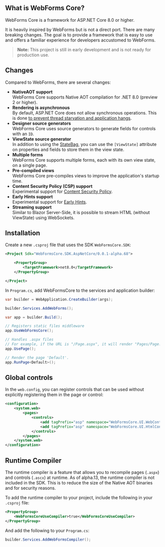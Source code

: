 ## What is WebForms Core?
WebForms Core is a framework for ASP.NET Core 8.0 or higher.

It is heavily inspired by WebForms but is not a direct port. There are many breaking changes. The goal is to provide a framework that is easy to use and offers a familiar experience for developers accustomed to WebForms.

> **Note:** This project is still in early development and is not ready for production use.

## Changes
Compared to WebForms, there are several changes:

- **NativeAOT support**  
  WebForms Core supports Native AOT compilation for .NET 8.0 (preview 2 or higher).
- **Rendering is asynchronous**  
  By default, ASP.NET Core does not allow synchronous operations. This is done [to prevent thread starvation and application hangs](https://makolyte.com/aspnet-invalidoperationexception-synchronous-operations-are-disallowed/).
- **Designer source generators**  
  WebForms Core uses source generators to generate fields for controls with an `ID`.
- **ViewState source generator**  
  In addition to using the [StateBag](https://learn.microsoft.com/en-us/dotnet/api/system.web.ui.statebag), you can use the `[ViewState]` attribute on properties and fields to store them in the view state.  
- **Multiple forms**  
  WebForms Core supports multiple forms, each with its own view state, on a single page.
- **Pre-compiled views**  
  WebForms Core pre-compiles views to improve the application's startup time.
- **Content Security Policy (CSP) support**  
  Experimental support for [Content Security Policy](https://developer.chrome.com/docs/privacy-security/csp).
- **Early Hints support**  
  Experimental support for [Early Hints](https://developer.chrome.com/docs/web-platform/early-hints).
- **Streaming support**  
  Similar to Blazor Server-Side, it is possible to stream HTML (without ViewState) using WebSockets.

## Installation
Create a new `.csproj` file that uses the SDK `WebFormsCore.SDK`:

```xml
<Project Sdk="WebFormsCore.SDK.AspNetCore/0.0.1-alpha.68">

    <PropertyGroup>
        <TargetFramework>net8.0</TargetFramework>
    </PropertyGroup>

</Project>
```

In `Program.cs`, add WebFormsCore to the services and application builder:

```cs
var builder = WebApplication.CreateBuilder(args);

builder.Services.AddWebForms();

var app = builder.Build();

// Registers static files middleware
app.UseWebFormsCore();

// Handles .aspx files
// For example, if the URL is "/Page.aspx", it will render "Pages/Page.aspx" if it exists
app.UsePage();

// Render the page 'Default'.
app.RunPage<Default>();
```

## Global controls
In the `web.config`, you can register controls that can be used without explicitly registering them in the page or control:

```xml
<configuration>
    <system.web>
        <pages>
            <controls>
                <add tagPrefix="asp" namespace="WebFormsCore.UI.WebControls" />
                <add tagPrefix="asp" namespace="WebFormsCore.UI.HtmlControls" />
            </controls>
        </pages>
    </system.web>
</configuration>
```

## Runtime Compiler
The runtime compiler is a feature that allows you to recompile pages (`.aspx`) and controls (`.ascx`) at runtime.
As of alpha.13, the runtime compiler is not included in the SDK. This is to reduce the size of the Native AOT binaries and for security reasons.

To add the runtime compiler to your project, include the following in your `.csproj` file:

```xml
<PropertyGroup>
    <WebFormsCoreUseCompiler>true</WebFormsCoreUseCompiler>
</PropertyGroup>
```

And add the following to your `Program.cs`:

```cs
builder.Services.AddWebFormsCompiler();
```
